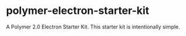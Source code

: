 # polymer-electron-starter-kit
A Polymer 2.0 Electron Starter Kit. This starter kit is intentionally simple.
